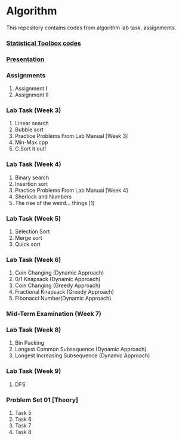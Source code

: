 # Algorithm
This repository contains codes from algorithm lab task, assignments.
### [Statistical Toolbox codes](https://github.com/foysal15-12486/algorithms-lab/tree/master/Statistical%20Toolbox%20Project)

### [Presentation](https://github.com/foysal15-12486/algorithms-lab/tree/master/Presentation)

### Assignments
1. Assignment I
2. Assignment II

### Lab Task (Week 3)
1. Linear search
2. Bubble sort
3. Practice Problems From Lab Manual [Week 3]
4. Min-Max.cpp
5. C.Sort it out!

### Lab Task (Week 4)
1. Binary search
2. Insertion sort
3. Practice Problems From Lab Manual [Week 4]
4. Sherlock and Numbers
5. The rise of the weird... things [1]

### Lab Task (Week 5)
1. Selection Sort
2. Merge sort
3. Quick sort

### Lab Task (Week 6)
1. Coin Changing (Dynamic Approach)
2. 0/1 Knapsack (Dynamic Approach)
3. Coin Changing (Greedy Approach)
4. Fractional Knapsack (Greedy Approach)
5. Fibonacci Number(Dynamic Approach)

### Mid-Term Examination (Week 7)

### Lab Task (Week 8)
1. Bin Packing
2. Longest Common Subsequence (Dynamic Approach)
3. Longest Increasing Subsequence (Dynamic Approach)

### Lab Task (Week 9)
1. DFS

### Problem Set 01 [Theory]
1. Task 5
2. Task 6
3. Task 7
4. Task 8
